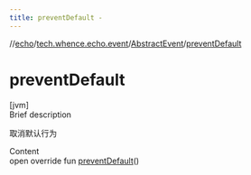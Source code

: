 ```yaml
---
title: preventDefault -
---
```

//[echo](../../index.md)/[tech.whence.echo.event](../index.md)/[AbstractEvent](index.md)/[preventDefault](prevent-default.md)



# preventDefault  
[jvm]  
Brief description  


取消默认行为

  
Content  
open override fun [preventDefault](prevent-default.md)()  



